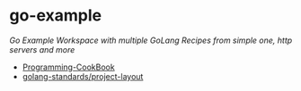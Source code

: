 go-example
==========


_Go Example Workspace with multiple GoLang Recipes from simple one, http servers and more_

* [Programming-CookBook](https://github.com/Koubae/Programming-CookBook)
* [golang-standards/project-layout](https://github.com/golang-standards/project-layout)
